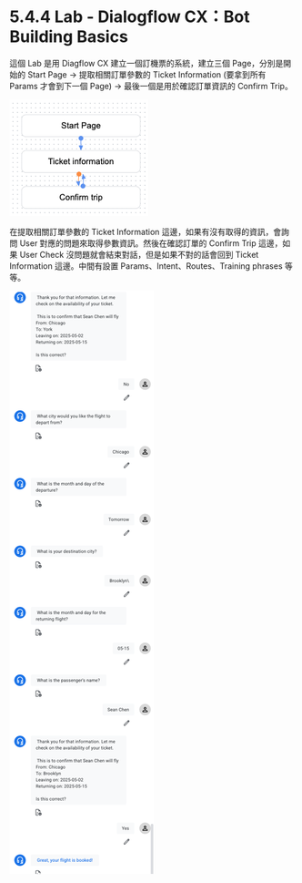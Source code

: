 # 5.4.4 Lab - Dialogflow CX：Bot Building Basics

這個 Lab 是用 Diagflow CX 建立一個訂機票的系統，建立三個 Page，分別是開始的 Start Page -> 提取相關訂單參數的 Ticket Information (要拿到所有 Params 才會到下一個 Page) -> 最後一個是用於確認訂單資訊的 Confirm Trip。

![gh](https://raw.githubusercontent.com/SeanChenR/img_gif/main/myimage/1746159156000kwh9dy.png)

在提取相關訂單參數的 Ticket Information 這邊，如果有沒有取得的資訊，會詢問 User 對應的問題來取得參數資訊。然後在確認訂單的 Confirm Trip 這邊，如果 User Check 沒問題就會結束對話，但是如果不對的話會回到 Ticket Information 這邊。中間有設置 Params、Intent、Routes、Training phrases 等等。

![gh](https://raw.githubusercontent.com/SeanChenR/img_gif/main/myimage/17461597680002kxngw.png)
